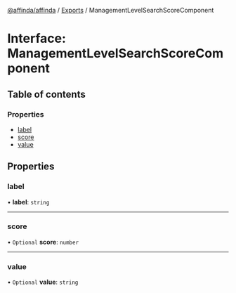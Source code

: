 [@affinda/affinda](../README.md) / [Exports](../modules.md) / ManagementLevelSearchScoreComponent

# Interface: ManagementLevelSearchScoreComponent

## Table of contents

### Properties

- [label](ManagementLevelSearchScoreComponent.md#label)
- [score](ManagementLevelSearchScoreComponent.md#score)
- [value](ManagementLevelSearchScoreComponent.md#value)

## Properties

### label

• **label**: `string`

___

### score

• `Optional` **score**: `number`

___

### value

• `Optional` **value**: `string`
